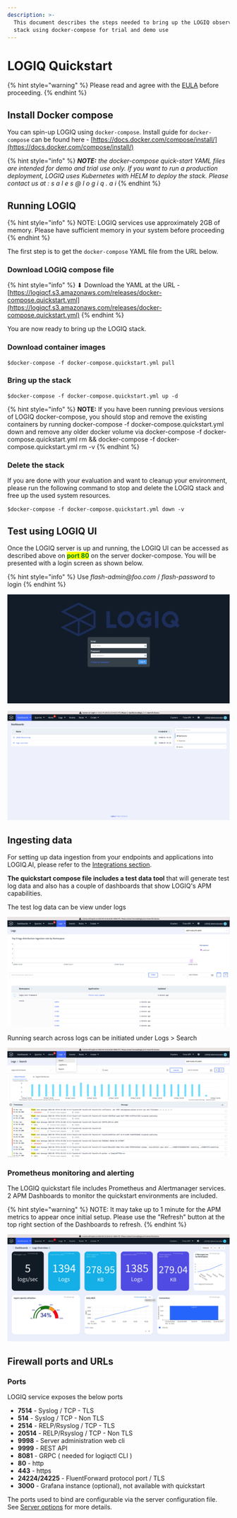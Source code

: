 ```yaml
---
description: >-
  This document describes the steps needed to bring up the LOGIQ observability
  stack using docker-compose for trial and demo use
---
```


# LOGIQ Quickstart

{% hint style="warning" %}
Please read and agree with the [EULA](https://docs.logiq.ai/eula/eula) before proceeding.
{% endhint %}

## Install Docker compose

You can spin-up LOGIQ using `docker-compose`. Install guide for `docker-compose` can be found here - [https://docs.docker.com/compose/install/](https://docs.docker.com/compose/install/)

{% hint style="info" %}
_**NOTE:** the docker-compose quick-start YAML files are intended for demo and trial use only. If you want to run a production deployment, LOGIQ uses Kubernetes with HELM to deploy the stack. Please contact us at : s a l e s @ l o g i q . a i_
{% endhint %}

## Running LOGIQ

{% hint style="info" %}
NOTE: LOGIQ services use approximately 2GB of memory. Please have sufficient memory in your system before proceeding
{% endhint %}

The first step is to get the `docker-compose` YAML file from the URL below.

### Download LOGIQ compose file

{% hint style="info" %}
⬇ Download the YAML at the URL - [https://logiqcf.s3.amazonaws.com/releases/docker-compose.quickstart.yml](https://logiqcf.s3.amazonaws.com/releases/docker-compose.quickstart.yml)
{% endhint %}

You are now ready to bring up the LOGIQ stack.

### Download container images

```
$docker-compose -f docker-compose.quickstart.yml pull
```

### Bring up the stack

```
$docker-compose -f docker-compose.quickstart.yml up -d
```

{% hint style="info" %}
**NOTE:** If you have been running previous versions of LOGIQ docker-compose, you should stop and remove the existing containers by running docker-compose -f docker-compose.quickstart.yml down and remove any older docker volume via docker-compose -f docker-compose.quickstart.yml rm && docker-compose -f docker-compose.quickstart.yml rm -v
{% endhint %}

### Delete the stack

If you are done with your evaluation and want to cleanup your environment, please run the following command to stop and delete the LOGIQ stack and free up the used system resources.

```
$docker-compose -f docker-compose.quickstart.yml down -v
```

## Test using LOGIQ UI

Once the LOGIQ server is up and running, the LOGIQ UI can be accessed as described above on <mark style="color:green;">**port 80**</mark> on the server docker-compose. You will be presented with a login screen as shown below.

{% hint style="info" %}
Use _flash-admin@foo.com_ / _flash-password_ to login
{% endhint %}

![](<../.gitbook/assets/Screen Shot 2022-03-19 at 8.11.14 AM.png>)

![](<../.gitbook/assets/Screen Shot 2022-03-19 at 9.27.01 AM.png>)

## Ingesting data

For setting up data ingestion from your endpoints and applications into LOGIQ.AI, please refer to the [Integrations section](../integrations/overview.md).

**The quickstart compose file includes a test data tool** that will generate test log data and also has a couple of dashboards that show LOGIQ's APM capabilities.

The test log data can be view under logs&#x20;

![](<../.gitbook/assets/Screen Shot 2022-03-19 at 9.32.49 AM.png>)

Running search across logs can be initiated under Logs > Search

![](<../.gitbook/assets/Screen Shot 2022-03-19 at 9.34.11 AM.png>)

### Prometheus monitoring and alerting

The LOGIQ quickstart file includes Prometheus and Alertmanager services. 2 APM Dashboards to monitor the quickstart environments are included.

{% hint style="warning" %}
NOTE: It may take up to 1 minute for the APM metrics to appear once initial setup. Please use the "Refresh" button at the top right section of the Dashboards to refresh.
{% endhint %}

![](<../.gitbook/assets/Screen Shot 2022-03-19 at 11.40.31 AM.png>)

## Firewall ports and URLs

### Ports

LOGIQ service exposes the below ports

* **7514** - Syslog / TCP - TLS
* **514** - Syslog / TCP - Non TLS
* **2514** - RELP/Rsyslog / TCP - TLS
* **20514** - RELP/Rsyslog / TCP - Non TLS
* **9998** - Server administration web cli
* **9999** - REST API
* **8081** - GRPC ( needed for logiqctl CLI )
* **80** - http
* **443** - https
* **24224/24225** - FluentForward protocol port / TLS
* **3000** - Grafana instance (optional), not available with quickstart

The ports used to bind are configurable via the server configuration file. See [Server options](../logiq-log-ingest-server-configuration/server-options.md) for more details.
